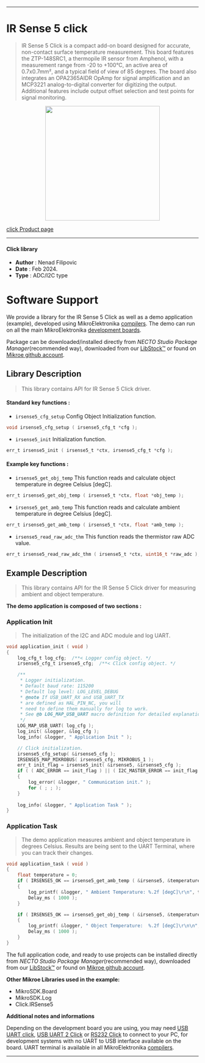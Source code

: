 
---
# IR Sense 5 click

> IR Sense 5 Click is a compact add-on board designed for accurate, non-contact surface temperature measurement. This board features the ZTP-148SRC1, a thermopile IR sensor from Amphenol, with a measurement range from -20 to +100°C, an active area of 0.7x0.7mm², and a typical field of view of 85 degrees. The board also integrates an OPA2365AIDR OpAmp for signal amplification and an MCP3221 analog-to-digital converter for digitizing the output. Additional features include output offset selection and test points for signal monitoring.

<p align="center">
  <img src="https://download.mikroe.com/images/click_for_ide/irsense5_click.png" height=300px>
</p>

[click Product page](https://www.mikroe.com/ir-sense-5-click)

---


#### Click library

- **Author**        : Nenad Filipovic
- **Date**          : Feb 2024.
- **Type**          : ADC/I2C type


# Software Support

We provide a library for the IR Sense 5 Click
as well as a demo application (example), developed using MikroElektronika
[compilers](https://www.mikroe.com/necto-studio).
The demo can run on all the main MikroElektronika [development boards](https://www.mikroe.com/development-boards).

Package can be downloaded/installed directly from *NECTO Studio Package Manager*(recommended way), downloaded from our [LibStock&trade;](https://libstock.mikroe.com) or found on [Mikroe github account](https://github.com/MikroElektronika/mikrosdk_click_v2/tree/master/clicks).

## Library Description

> This library contains API for IR Sense 5 Click driver.

#### Standard key functions :

- `irsense5_cfg_setup` Config Object Initialization function.
```c
void irsense5_cfg_setup ( irsense5_cfg_t *cfg );
```

- `irsense5_init` Initialization function.
```c
err_t irsense5_init ( irsense5_t *ctx, irsense5_cfg_t *cfg );
```

#### Example key functions :

- `irsense5_get_obj_temp` This function reads and calculate object temperature in degree Celsius [degC].
```c
err_t irsense5_get_obj_temp ( irsense5_t *ctx, float *obj_temp );
```

- `irsense5_get_amb_temp` This function reads and calculate ambient temperature in degree Celsius [degC].
```c
err_t irsense5_get_amb_temp ( irsense5_t *ctx, float *amb_temp );
```

- `irsense5_read_raw_adc_thm` This function reads the thermistor raw ADC value.
```c
err_t irsense5_read_raw_adc_thm ( irsense5_t *ctx, uint16_t *raw_adc );
```

## Example Description

> This library contains API for the IR Sense 5 Click driver 
> for measuring ambient and object temperature.

**The demo application is composed of two sections :**

### Application Init

> The initialization of the I2C and ADC module and log UART.

```c
void application_init ( void )
{
    log_cfg_t log_cfg;  /**< Logger config object. */
    irsense5_cfg_t irsense5_cfg;  /**< Click config object. */

    /** 
     * Logger initialization.
     * Default baud rate: 115200
     * Default log level: LOG_LEVEL_DEBUG
     * @note If USB_UART_RX and USB_UART_TX 
     * are defined as HAL_PIN_NC, you will 
     * need to define them manually for log to work. 
     * See @b LOG_MAP_USB_UART macro definition for detailed explanation.
     */
    LOG_MAP_USB_UART( log_cfg );
    log_init( &logger, &log_cfg );
    log_info( &logger, " Application Init " );

    // Click initialization.
    irsense5_cfg_setup( &irsense5_cfg );
    IRSENSE5_MAP_MIKROBUS( irsense5_cfg, MIKROBUS_1 );
    err_t init_flag = irsense5_init( &irsense5, &irsense5_cfg );
    if ( ( ADC_ERROR == init_flag ) || ( I2C_MASTER_ERROR == init_flag ) )
    {
        log_error( &logger, " Communication init." );
        for ( ; ; );
    }
    
    log_info( &logger, " Application Task " );
}
```

### Application Task

> The demo application measures ambient and object temperature in degrees Celsius.
> Results are being sent to the UART Terminal, where you can track their changes.

```c
void application_task ( void ) 
{
    float temperature = 0;
    if ( IRSENSE5_OK == irsense5_get_amb_temp ( &irsense5, &temperature ) )
    {
        log_printf( &logger, " Ambient Temperature: %.2f [degC]\r\n", temperature );
        Delay_ms ( 1000 );
    }

    if ( IRSENSE5_OK == irsense5_get_obj_temp ( &irsense5, &temperature ) )
    {
        log_printf( &logger, " Object Temperature:  %.2f [degC]\r\n\n", temperature );
        Delay_ms ( 1000 );
    }
}
```

The full application code, and ready to use projects can be installed directly from *NECTO Studio Package Manager*(recommended way), downloaded from our [LibStock&trade;](https://libstock.mikroe.com) or found on [Mikroe github account](https://github.com/MikroElektronika/mikrosdk_click_v2/tree/master/clicks).

**Other Mikroe Libraries used in the example:**

- MikroSDK.Board
- MikroSDK.Log
- Click.IRSense5

**Additional notes and informations**

Depending on the development board you are using, you may need
[USB UART click](https://www.mikroe.com/usb-uart-click),
[USB UART 2 Click](https://www.mikroe.com/usb-uart-2-click) or
[RS232 Click](https://www.mikroe.com/rs232-click) to connect to your PC, for
development systems with no UART to USB interface available on the board. UART
terminal is available in all MikroElektronika
[compilers](https://shop.mikroe.com/compilers).

---
